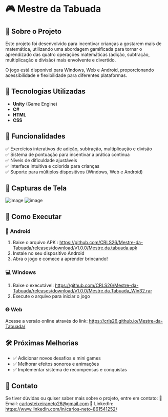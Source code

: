 # 🎮 Mestre da Tabuada

## 📌 Sobre o Projeto
Este projeto foi desenvolvido para incentivar crianças a gostarem mais de matemática, utilizando uma abordagem gamificada para tornar o aprendizado das quatro operações matemáticas (adição, subtração, multiplicação e divisão) mais envolvente e divertido.

O jogo está disponível para Windows, Web e Android, proporcionando acessibilidade e flexibilidade para diferentes plataformas.

## 🚀 Tecnologias Utilizadas
- **Unity** (Game Engine)
- **C#**
- **HTML**
- **CSS**

## 🎯 Funcionalidades
✅ Exercícios interativos de adição, subtração, multiplicação e divisão  
✅ Sistema de pontuação para incentivar a prática contínua  
✅ Níveis de dificuldade ajustáveis  
✅ Interface intuitiva e colorida para crianças  
✅ Suporte para múltiplos dispositivos (Windows, Web e Android)  

## 📸 Capturas de Tela
![image](https://github.com/user-attachments/assets/30961f1d-7778-4c2e-bd61-9c54e14faf93)
![image](https://github.com/user-attachments/assets/40fcf19d-6eac-4db1-b7fb-e417752e8989)



## 🔧 Como Executar
### 📱 Android
1. Baixe o arquivo APK : https://github.com/CRLS26/Mestre-da-Tabuada/releases/download/v1.0.0/Mestre.da.tabuada.apk
2. Instale no seu dispositivo Android
3. Abra o jogo e comece a aprender brincando!

### 💻 Windows
1. Baixe o executável: https://github.com/CRLS26/Mestre-da-Tabuada/releases/download/v1.0.0/Mestre.da.Tabuada_Win32.rar
2. Execute o arquivo para iniciar o jogo

### 🌐 Web
Acesse a versão online através do link: https://crls26.github.io/Mestre-da-Tabuada/

## 🛠️ Próximas Melhorias
- ✅ Adicionar novos desafios e mini games
- ✅ Melhorar efeitos sonoros e animações
- ✅ Implementar sistema de recompensas e conquistas

## 📩 Contato
Se tiver dúvidas ou quiser saber mais sobre o projeto, entre em contato:
📧 Email: carlosteixeiraneto26@gmail.com
💼 LinkedIn: https://www.linkedin.com/in/carlos-neto-861541252/
